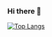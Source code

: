 ### Hi there 👋

[![Top Langs](https://github-readme-stats.vercel.app/api/top-langs/?username=WardenDigital&layout=pie)](https://github.com/anuraghazra/github-readme-stats)
